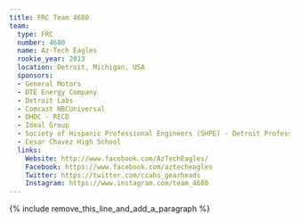 ```yaml
---
title: FRC Team 4680
team:
  type: FRC
  number: 4680
  name: Az-Tech Eagles
  rookie_year: 2013
  location: Detroit, Michigan, USA
  sponsors:
  - General Motors
  - DTE Energy Company
  - Detroit Labs
  - Comcast NBCUniversal
  - DHDC - RECD
  - Ideal Group
  - Society of Hispanic Professional Engineers (SHPE) - Detroit Professional Chapter
  - Cesar Chavez High School
  links:
    Website: http://www.facebook.com/AzTechEagles/
    Facebook: https://www.facebook.com/aztecheagles
    Twitter: https://twitter.com/ccahs_gearheads
    Instagram: https://www.instagram.com/team_4680
---
```


{% include remove_this_line_and_add_a_paragraph %}